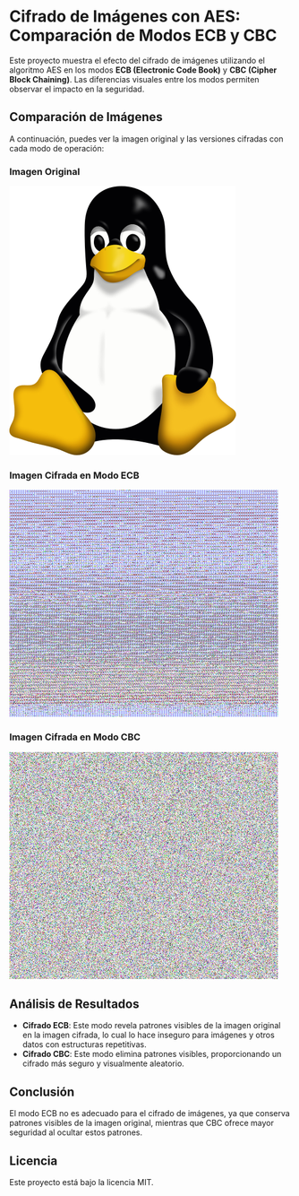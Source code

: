 # Cifrado de Imágenes con AES: Comparación de Modos ECB y CBC

Este proyecto muestra el efecto del cifrado de imágenes utilizando el algoritmo AES en los modos **ECB (Electronic Code Book)** y **CBC (Cipher Block Chaining)**. Las diferencias visuales entre los modos permiten observar el impacto en la seguridad.

## Comparación de Imágenes

A continuación, puedes ver la imagen original y las versiones cifradas con cada modo de operación:

### Imagen Original
![Imagen Original](tux.bmp)

### Imagen Cifrada en Modo ECB
![Cifrado ECB](tux_ecb.png)

### Imagen Cifrada en Modo CBC
![Cifrado CBC](tux_cbc.png)

## Análisis de Resultados

- **Cifrado ECB**: Este modo revela patrones visibles de la imagen original en la imagen cifrada, lo cual lo hace inseguro para imágenes y otros datos con estructuras repetitivas.
- **Cifrado CBC**: Este modo elimina patrones visibles, proporcionando un cifrado más seguro y visualmente aleatorio.

## Conclusión
El modo ECB no es adecuado para el cifrado de imágenes, ya que conserva patrones visibles de la imagen original, mientras que CBC ofrece mayor seguridad al ocultar estos patrones.

## Licencia
Este proyecto está bajo la licencia MIT.
